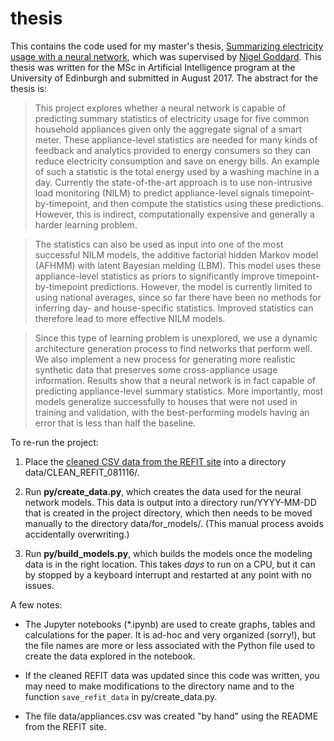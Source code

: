# thesis

This contains the code used for my master's thesis, [Summarizing electricity usage with a neural network](https://drive.google.com/file/d/0B2eLkoWKdSD0enR4N2d2TEdlT0E/view?usp=sharing), which was supervised by [Nigel Goddard](http://homepages.inf.ed.ac.uk/ngoddard/). This thesis was written for the MSc in Artificial Intelligence program at the University of Edinburgh and submitted in August 2017. The abstract for the thesis is:

> This project explores whether a neural network is capable of predicting summary statistics of electricity usage for five common household appliances given only the aggregate signal of a smart meter. These appliance-level statistics are needed for many kinds of feedback and analytics provided to energy consumers so they can reduce electricity consumption and save on energy bills. An example of such a statistic is the total energy used by a washing machine in a day. Currently the state-of-the-art approach is to use non-intrusive load monitoring (NILM) to predict appliance-level signals timepoint-by-timepoint, and then compute the statistics using these predictions. However, this is indirect, computationally expensive and generally a harder learning problem.

> The statistics can also be used as input into one of the most successful NILM models, the additive factorial hidden Markov model (AFHMM) with latent Bayesian melding (LBM). This model uses these appliance-level statistics as priors to significantly improve timepoint-by-timepoint predictions. However, the model is currently limited to using national averages, since so far there have been no methods for inferring day- and house-specific statistics. Improved statistics can therefore lead to more effective NILM models.

> Since this type of learning problem is unexplored, we use a dynamic architecture generation process to find networks that perform well. We also implement a new process for generating more realistic synthetic data that preserves some cross-appliance usage information. Results show that a neural network is in fact capable of predicting appliance-level summary statistics. More importantly, most models generalize successfully to houses that were not used in training and validation, with the best-performing models having an error that is less than half the baseline.


To re-run the project:

1. Place the [cleaned CSV data from the REFIT site](https://pure.strath.ac.uk/portal/en/datasets/refit-electrical-load-measurements-cleaned(9ab14b0e-19ac-4279-938f-27f643078cec).html) into a directory data/CLEAN_REFIT_081116/.

2. Run **py/create_data.py**, which creates the data used for the neural network models. This data is output into a directory run/YYYY-MM-DD that is created in the project directory, which then needs to be moved manually to the directory data/for_models/. (This manual process avoids accidentally overwriting.)

3. Run **py/build_models.py**, which builds the models once the modeling data is in the right location. This takes *days* to run on a CPU, but it can by stopped by a keyboard interrupt and restarted at any point with no issues.

A few notes:

- The Jupyter notebooks (\*.ipynb) are used to create graphs, tables and calculations for the paper. It is ad-hoc and very organized (sorry!), but the file names are more or less associated with the Python file used to create the data explored in the notebook.

- If the cleaned REFIT data was updated since this code was written, you may need to make modifications to the directory name and to the function ``save_refit_data`` in py/create_data.py.

- The file data/appliances.csv was created "by hand" using the README from the REFIT site.
